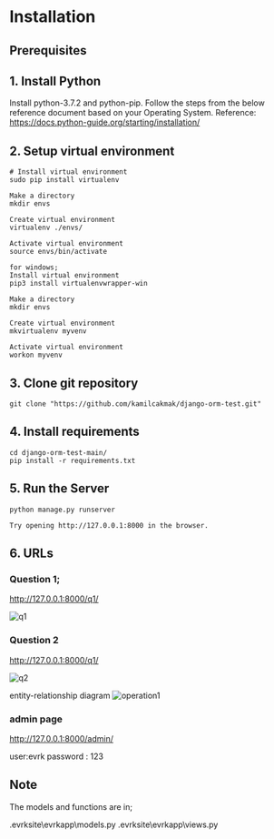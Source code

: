 # Installation

## Prerequisites

## 1. Install Python

Install python-3.7.2 and python-pip. Follow the steps from the below reference document based on your Operating System. Reference: https://docs.python-guide.org/starting/installation/

## 2. Setup virtual environment
```
# Install virtual environment 
sudo pip install virtualenv

Make a directory
mkdir envs

Create virtual environment
virtualenv ./envs/

Activate virtual environment
source envs/bin/activate

for windows;
Install virtual environment
pip3 install virtualenvwrapper-win

Make a directory
mkdir envs

Create virtual environment
mkvirtualenv myvenv

Activate virtual environment
workon myvenv
```


## 3. Clone git repository
```
git clone "https://github.com/kamilcakmak/django-orm-test.git"

```

## 4. Install requirements
```
cd django-orm-test-main/
pip install -r requirements.txt
```

## 5. Run the Server
```
python manage.py runserver

Try opening http://127.0.0.1:8000 in the browser.
```

## 6. URLs

### Question 1;
http://127.0.0.1:8000/q1/

![q1](https://user-images.githubusercontent.com/71510521/167818334-8e43707a-42bf-44ee-ab30-e6307a488602.PNG)

### Question 2
http://127.0.0.1:8000/q1/

![q2](https://user-images.githubusercontent.com/71510521/167818569-840ffb94-dfc9-4ba5-b66c-71d6ed03c6c6.PNG)

entity-relationship diagram
![operation1](https://user-images.githubusercontent.com/71510521/167818662-c6e7322e-a409-4cd0-a42a-757596c6139a.png)

### admin page
http://127.0.0.1:8000/admin/

user:evrk
password : 123

## Note
The models and functions are in;

.evrksite\evrkapp\models.py
.evrksite\evrkapp\views.py






